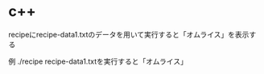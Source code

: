 c++ 
===

recipeにrecipe-data1.txtのデータを用いて実行すると「オムライス」を表示する

例
./recipe recipe-data1.txtを実行すると「オムライス」